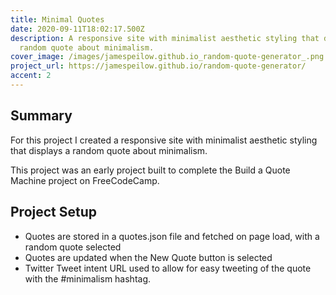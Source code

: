```yaml
---
title: Minimal Quotes
date: 2020-09-11T18:02:17.500Z
description: A responsive site with minimalist aesthetic styling that displays a
  random quote about minimalism.
cover_image: /images/jamespeilow.github.io_random-quote-generator_.png
project_url: https://jamespeilow.github.io/random-quote-generator/
accent: 2
---
```


## Summary

For this project I created a responsive site with minimalist aesthetic styling that displays a random quote about minimalism.

This project was an early project built to complete the Build a Quote Machine project on FreeCodeCamp.

## Project Setup

- Quotes are stored in a quotes.json file and fetched on page load, with a random quote selected
- Quotes are updated when the New Quote button is selected
- Twitter Tweet intent URL used to allow for easy tweeting of the quote with the #minimalism hashtag.

